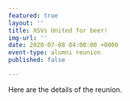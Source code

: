 ```yaml
---
featured: true
layout: ''
title: XSVs United for beer!
img-url: ''
date: 2020-07-08 04:00:00 +0000
event-type: alumni reunion
published: false

---
```

Here are the details of the reunion.